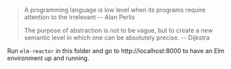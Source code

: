 > A programming language is low level when its programs require attention to
> the irrelevant
-- Alan Perlis

> The purpose of abstraction is not to be vague, but to create a new semantic
> level in which one can be absolutely precise.
-- Dijkstra

Run `elm-reactor` in this folder and go to http://localhost:8000 to have an Elm environment up and running.


